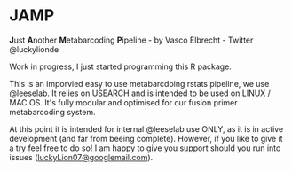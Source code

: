 # JAMP
**J**ust **A**nother **M**etabarcoding **P**ipeline - by Vasco Elbrecht - Twitter @luckylionde

Work in progress, I just started programming this R package.

This is an imporvied easy to use metabarcdoing rstats pipeline, we use @leeselab. It relies on USEARCH and is intended to be used on LINUX / MAC OS. It's fully modular and optimised for our fusion primer metabarcoding system.

At this point it is intended for internal @leeselab use ONLY, as it is in active development (and far from beeing complete). However, if you like to give it a try feel free to do so! I am happy to give you support should you run into issues (luckyLion07@googlemail.com).

